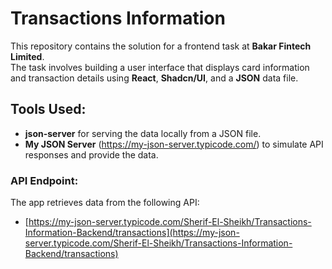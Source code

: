 # Transactions Information

This repository contains the solution for a frontend task at **Bakar Fintech Limited**.
<br>The task involves building a user interface that displays card information and transaction details using **React**, **Shadcn/UI**, and a **JSON** data file.

## Tools Used:
- **json-server** for serving the data locally from a JSON file.
- **My JSON Server** (https://my-json-server.typicode.com/) to simulate API responses and provide the data.

### API Endpoint:
The app retrieves data from the following API:

- [https://my-json-server.typicode.com/Sherif-El-Sheikh/Transactions-Information-Backend/transactions](https://my-json-server.typicode.com/Sherif-El-Sheikh/Transactions-Information-Backend/transactions)
